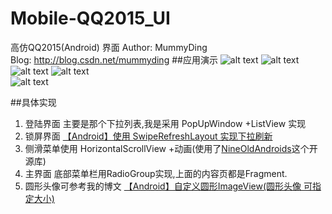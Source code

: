 # Mobile-QQ2015_UI
高仿QQ2015(Android) 界面
Author: MummyDing<br>
Blog: http://blog.csdn.net/mummyding
##应用演示
![alt text](http://ww2.sinaimg.cn/bmiddle/df755665gw1ev4ttonhpag209c0hc1l9.gif)
![alt text](http://ww2.sinaimg.cn/bmiddle/df755665gw1ev4tu1l92gg209c0hcnpj.gif)
![alt text](http://ww3.sinaimg.cn/bmiddle/df755665gw1ev4tujnf0dg209c0hcx6y.gif)
![alt text](http://ww1.sinaimg.cn/bmiddle/df755665gw1ev4tuvsc3eg209c0hc4qv.gif)  
![alt text](http://ww3.sinaimg.cn/bmiddle/df755665gw1ev4tvp20tgg209c0hckk1.gif)  


##具体实现

1.  登陆界面 主要是那个下拉列表,我是采用  PopUpWindow +ListView 实现<br>
2. 锁屏界面 [【Android】使用 SwipeRefreshLayout 实现下拉刷新](http://blog.csdn.net/mummyding/article/details/46966617)<br>
3.  侧滑菜单使用 HorizontalScrollView +动画(使用了[NineOldAndroids](https://github.com/JakeWharton/NineOldAndroids)这个开源库)<br>
4. 主界面 底部菜单栏用RadioGroup实现,上面的内容页都是Fragment.<br>
5. 圆形头像可参考我的博文   [【Android】自定义圆形ImageView(圆形头像 可指定大小)](http://blog.csdn.net/mummyding/article/details/47706397)<br>

